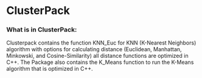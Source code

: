 # ClusterPack
### What is in ClusterPack:
Clusterpack contains the function KNN_Euc for KNN (K-Nearest Neighbors) algorithm with options for calculating distance (Euclidean, Manhattan, Minkowski, and Cosine-Similarity) all distance functions are optimized in C++. The Package also contains the K_Means function to run the K-Means algorithm that is optimized in C++. 


















